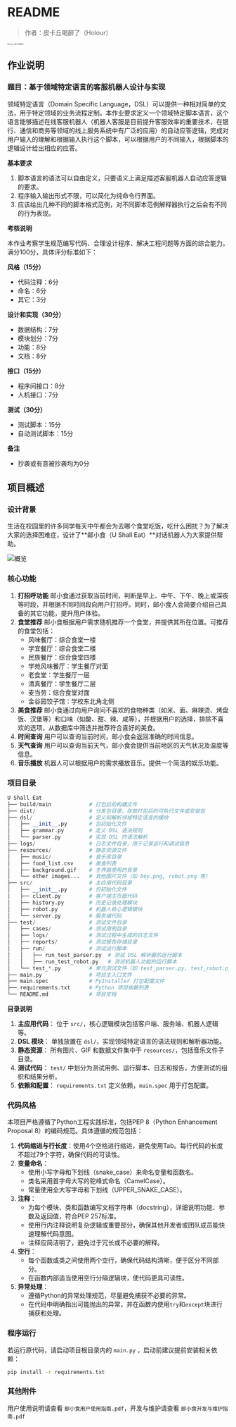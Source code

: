 # README
>  作者：皮卡丘喝醉了（Holour）

<img src="resources/Holour.png" alt="Holour-皮卡丘喝醉了" style="zoom:25%;" />

## 作业说明

### 题目：基于领域特定语言的客服机器人设计与实现
领域特定语言（Domain Specific Language，DSL）可以提供一种相对简单的文法，用于特定领域的业务流程定制。本作业要求定义一个领域特定脚本语言，这个语言能够描述在线客服机器人（机器人客服是目前提升客服效率的重要技术，在银行、通信和商务等领域的线上服务系统中有广泛的应用）的自动应答逻辑，完成对用户输入的理解和根据输入执行这个脚本，可以根据用户的不同输入，根据脚本的逻辑设计给出相应的应答。

**基本要求**

1. 脚本语言的语法可以自由定义，只要语义上满足描述客服机器人自动应答逻辑的要求。
2. 程序输入输出形式不限，可以简化为纯命令行界面。
3. 应该给出几种不同的脚本格式范例，对不同脚本范例解释器执行之后会有不同的行为表现。

**考核说明**

本作业考察学生规范编写代码、合理设计程序、解决工程问题等方面的综合能力。满分100分，具体评分标准如下：

**风格（15分）**

- 代码注释：6分
- 命名：6分
- 其它：3分

**设计和实现（30分）**

- 数据结构：7分
- 模块划分：7分
- 功能：8分
- 文档：8分

**接口（15分）**

- 程序间接口：8分
- 人机接口：7分

**测试（30分）**

- 测试脚本：15分
- 自动测试脚本：15分

**备注**

- 抄袭或有意被抄袭均为0分



## 项目概述

### 设计背景

生活在校园里的许多同学每天中午都会为去哪个食堂吃饭，吃什么困扰？为了解决大家的选择困难症，设计了**邮小食（U Shall Eat）**对话机器人为大家提供帮助。

<img src="resources/overview.png" alt="概览" style="zoom:100%;" />


### 核心功能

1. **打招呼功能**
   邮小食通过获取当前时间，判断是早上、中午、下午、晚上或深夜等时段，并根据不同时间段向用户打招呼。同时，邮小食人会简要介绍自己具备的其它功能，提升用户体验。
2. **食堂推荐**
   邮小食根据用户需求随机推荐一个食堂，并提供其所在位置。可推荐的食堂包括：
   - 风味餐厅：综合食堂一楼
   - 学宜餐厅：综合食堂二楼
   - 民族餐厅：综合食堂四楼
   - 学苑风味餐厅：学生餐厅对面
   - 老食堂：学生餐厅一层
   - 清真餐厅：学生餐厅二层
   - 麦当劳：综合食堂对面
   - 金谷园饺子馆：学校东北角北侧
3. **美食推荐**
   邮小食通过向用户询问不喜欢的食物种类（如米、面、麻辣烫、烤盘饭、汉堡等）和口味（如酸、甜、辣、咸等），并根据用户的选择，排除不喜欢的选项，从数据库中筛选并推荐符合喜好的美食。
4. **时间查询**
   用户可以查询当前时间，邮小食会返回准确的时间信息。
5. **天气查询**
   用户可以查询当前天气，邮小食会提供当前地区的天气状况及温度等信息。
6. **音乐播放**
   机器人可以根据用户的需求播放音乐，提供一个简洁的娱乐功能。



### 项目目录

```python
U Shall Eat
├── build/main            # 打包后的构建文件
├── dist/                 # 分发包目录，存放打包后的可执行文件或安装包
├── dsl/                  # 定义和解析领域特定语言的模块
│   ├── __init__.py       # 包初始化文件
│   ├── grammar.py        # 定义 DSL 语法规则
│   └── parser.py         # 实现 DSL 的语法解析
├── logs/                 # 日志文件目录，用于记录运行和调试信息
├── resources/            # 静态资源文件
│   ├── music/            # 音乐库目录
│   ├── food_list.csv     # 美食列表
│   ├── background.gif    # 主界面使用的背景
│   └── other images...   # 其他图片文件（如 boy.png, robot.png 等）
├── src/                  # 主应用代码目录
│   ├── __init__.py       # 包初始化文件
│   ├── client.py         # 客户端主页面代码
│   ├── history.py        # 历史记录处理模块
│   ├── robot.py          # 机器人核心逻辑模块
│   └── server.py         # 服务端代码
├── test/                 # 测试文件目录
│   ├── cases/            # 测试用例目录
│   ├── logs/             # 测试过程中生成的日志文件
│   ├── reports/          # 测试报告存储目录
│   ├── run/              # 测试运行脚本
│   │   ├── run_test_parser.py  # 测试 DSL 解析器的运行脚本
│   │   ├── run_test_robot.py   # 测试机器人功能的运行脚本
│   └── test_*.py         # 单元测试文件（如 test_parser.py, test_robot.py 等）
├── main.py               # 项目主入口文件
├── main.spec             # PyInstaller 打包配置文件
├── requirements.txt      # Python 项目依赖列表
└── README.md             # 项目文档
```

**目录说明**

1. **主应用代码**：
   位于 `src/`，核心逻辑模块包括客户端、服务端、机器人逻辑等。
2. **DSL 模块**：
   单独放置在 `dsl/`，实现领域特定语言的语法规则和解析器功能。
3. **静态资源**：
   所有图片、GIF 和数据文件集中于 `resources/`，包括音乐文件子目录。
4. **测试代码**：
   `test/` 中划分为测试用例、运行脚本、日志和报告，方便测试的组织和结果分析。
5. **依赖和配置**：
   `requirements.txt` 定义依赖，`main.spec` 用于打包配置。



### 代码风格

本项目严格遵循了Python工程实践标准，包括PEP 8（Python Enhancement Proposal 8）的编码规范。具体遵循的规范包括：

1. **代码缩进与行长度**：使用4个空格进行缩进，避免使用Tab。每行代码的长度不超过79个字符，确保代码的可读性。
2. **变量命名**：
   - 使用小写字母和下划线（snake_case）来命名变量和函数名。
   - 类名采用首字母大写的驼峰式命名（CamelCase）。
   - 常量使用全大写字母和下划线（UPPER_SNAKE_CASE）。
3. **注释**：
   - 为每个模块、类和函数编写文档字符串（docstring），详细说明功能、参数及返回值，符合PEP 257标准。
   - 使用行内注释说明复杂逻辑或重要部分，确保其他开发者或团队成员能快速理解代码意图。
   - 注释应简洁明了，避免过于冗长或不必要的解释。
4. **空行**：
   - 每个函数或类之间使用两个空行，确保代码结构清晰，便于区分不同部分。
   - 在函数内部适当使用空行分隔逻辑块，使代码更具可读性。
5. **异常处理**：
   - 遵循Python的异常处理规范，尽量避免捕获不必要的异常。
   - 在代码中明确指出可能抛出的异常，并在函数内使用`try`和`except`块进行捕获和处理。



### 程序运行

若运行原代码，请启动项目根目录内的 `main.py` ，启动前建议提前安装相关依赖：

```bash
pip install -r requirements.txt
```



### 其他附件

用户使用说明请查看 `邮小食用户使用指南.pdf`，开发与维护请查看 `邮小食开发与维护指南.pdf`

